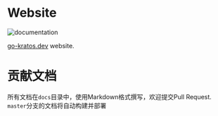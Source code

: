 # Website
![documentation](https://github.com/go-kratos/go-kratos.dev/workflows/documentation/badge.svg?branch=gh_pages)

[go-kratos.dev](https://kratos-go.dev) website.


# 贡献文档
所有文档在`docs`目录中，使用Markdown格式撰写，欢迎提交Pull Request.
`master`分支的文档将自动构建并部署
